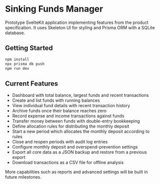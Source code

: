 # Sinking Funds Manager

Prototype SvelteKit application implementing features from the product specification. It uses Skeleton UI for styling and Prisma ORM with a SQLite database.

## Getting Started

```sh
npm install
npx prisma db push
npm run dev
```

## Current Features

- Dashboard with total balance, largest funds and recent transactions
- Create and list funds with running balances
- View individual fund details with recent transaction history
- Archive funds once their balance reaches zero
- Record expense and income transactions against funds
- Transfer money between funds with double-entry bookkeeping
- Define allocation rules for distributing the monthly deposit
- Start a new period which allocates the monthly deposit according to rules
- Close and reopen periods with audit log entries
- Configure monthly deposit and overspend-prevention settings
- Export all core data as a JSON backup and restore from a previous export
- Download transactions as a CSV file for offline analysis

More capabilities such as reports and advanced settings will be built in future milestones.
